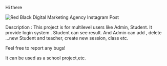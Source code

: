 Hi there

![Red Black Digital Marketing Agency Instagram Post](https://github.com/RHOZAN-Hajar/School-management-system/assets/145289857/f1292d05-75b5-4341-9cb4-3c64fb5dc3a2)

Description :
This project is for multilevel users like Admin, Student. It provide login system . Student can see  result. And Admin can add , delete ...new Student and teacher, create new session, class etc.

Feel free to report any bugs!

It can be used as a school project,etc.
